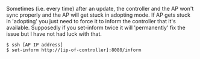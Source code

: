 Sometimes (i.e. every time) after an update, the controller and the AP won't sync properly and the AP will get stuck in adopting mode. If AP gets stuck in 'adopting' you just need to force it to inform the controller that it's available. Supposedly if you set-inform twice it will 'permanently' fix the issue but I have not had luck with that.

```
$ ssh [AP IP address]
$ set-inform http://[ip-of-controller]:8080/inform
```
